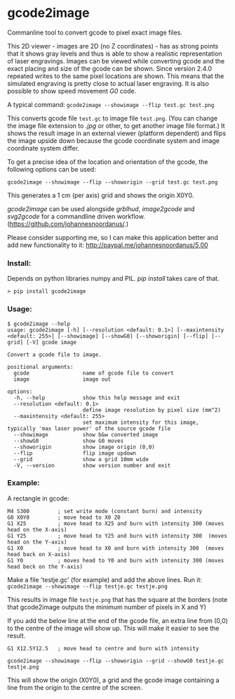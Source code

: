 # gcode2image

Commanline tool to convert gcode to pixel exact image files.

This 2D viewer - images are 2D (no Z coordinates) - has as strong points that it shows gray levels and thus is able to show a realistic representation of laser engravings. Images can be viewed while converting gcode and the exact placing and size of the gcode can be shown. Since version 2.4.0 repeated writes to the same pixel locations are shown. This means that the simulated engraving is pretty close to actual laser engraving.
It is also possible to show speed movement *G0* code.

A typical command:
```gcode2image --showimage --flip test.gc test.png```

This converts gcode file ```test.gc``` to image file ```test.png```. (You can change the image file extension to *.jpg* or other, to get another image file format.) It shows the result image in an external viewer (platform dependent) and flips the image upside down because the gcode coordinate system and image coordinate system differ.

To get a precise idea of the location and orientation of the gcode, the following options can be used:

```gcode2image --showimage --flip --showorigin --grid test.gc test.png```

This generates a 1 cm (per axis) grid and shows the origin X0Y0.

*gcode2image* can be used alongside *grblhud*, *image2gcode* and *svg2gcode* for a commandline driven workflow. (https://github.com/johannesnoordanus/.)

Please consider supporting me, so I can make this application better and add new functionality to it: <http://paypal.me/johannesnoordanus/5,00>

### Install:
Depends on python libraries numpy and PIL.
*pip install* takes care of that.
```
> pip install gcode2image
```
### Usage:
```
$ gcode2image --help
usage: gcode2image [-h] [--resolution <default: 0.1>] [--maxintensity <default: 255>] [--showimage] [--showG0] [--showorigin] [--flip] [--grid] [-V] gcode image

Convert a gcode file to image.

positional arguments:
  gcode                 name of gcode file to convert
  image                 image out

options:
  -h, --help            show this help message and exit
  --resolution <default: 0.1>
                        define image resolution by pixel size (mm^2)
  --maxintensity <default: 255>
                        set maximum intensity for this image, typically 'max laser power' of the source gcode file
  --showimage           show b&w converted image
  --showG0              show G0 moves
  --showorigin          show image origin (0,0)
  --flip                flip image updown
  --grid                show a grid 10mm wide
  -V, --version         show version number and exit
```
### Example:
A rectangle in gcode:
```
M4 S300         ; set write mode (constant burn) and intensity
G0 X0Y0         ; move head to X0 Z0
G1 X25          ; move head to X25 and burn with intensity 300 (moves head on the X-axis)
G1 Y25          ; move head to Y25 and burn with intensity 300  (moves head on the Y-axis)
G1 X0           ; move head to X0 and burn with intensity 300  (moves head back on X-axis)
G1 Y0           ; moves head to Y0 and burn with intensity 300 (moves head beck on the Y-axis)
```

Make a file 'testje.gc' (for example) and add the above lines.
Run it:
```gcode2image --showimage --flip testje.gc testje.png```

This results in image file ```testje.png``` that has the square at the borders (note that gcode2image outputs the minimum number of pixels in X and Y)

If you add the below line at the end of the gcode file, an extra line from (0,0) to the centre of the image will show up.
This will make it easier to see the result.

```G1 X12.5Y12.5   ; move head to centre and burn with intensity```

```gcode2image --showimage --flip --showorigin --grid --showG0 testje.gc testje.png```

This will show the origin (X0Y0), a grid and the gcode image containing a line from the origin to the centre of the screen.
